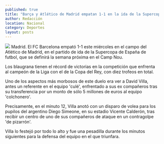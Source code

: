 ```yaml
---
published: true
title: "Barça y Atlético de Madrid empatan 1-1 en la ida de la Supercopa"
author: Redacción
location: Nacional
category: Deportes
layout: posts
---
```


![](http://i.imgur.com/wC4gJUgm.jpg)
Madrid. El FC Barcelona empató 1-1 este miércoles en el campo del Atlético de Madrid, en el partido de ida de la Supercopa de España de futbol, que se definirá la semana próxima en el Camp Nou.

Los blaugrana tienen el récord de victorias en la competición que enfrenta al campeón de la Liga con el de la Copa del Rey, con diez trofeos en total.

Uno de los aspectos más morbosos de este duelo era ver a David Villa, antes un referente en el equipo 'culé', enfrentado a sus ex compañeros tras su transferencia por un monto de sólo 5 millones de euros al equipo 'colchonero'.

Precisamente, en el minuto 12, Villa anotó con un disparo de volea para los pupilos del argentino Diego Simeone, en su estadio Vicente Calderón, tras recibir un centro de uno de sus compañeros de ataque en un contragolpe 'de pizarrón'.

Villa lo festejó por todo lo alto y fue una pesadilla durante los minutos siguientes para la defensa del equipo en el que triunfara.

